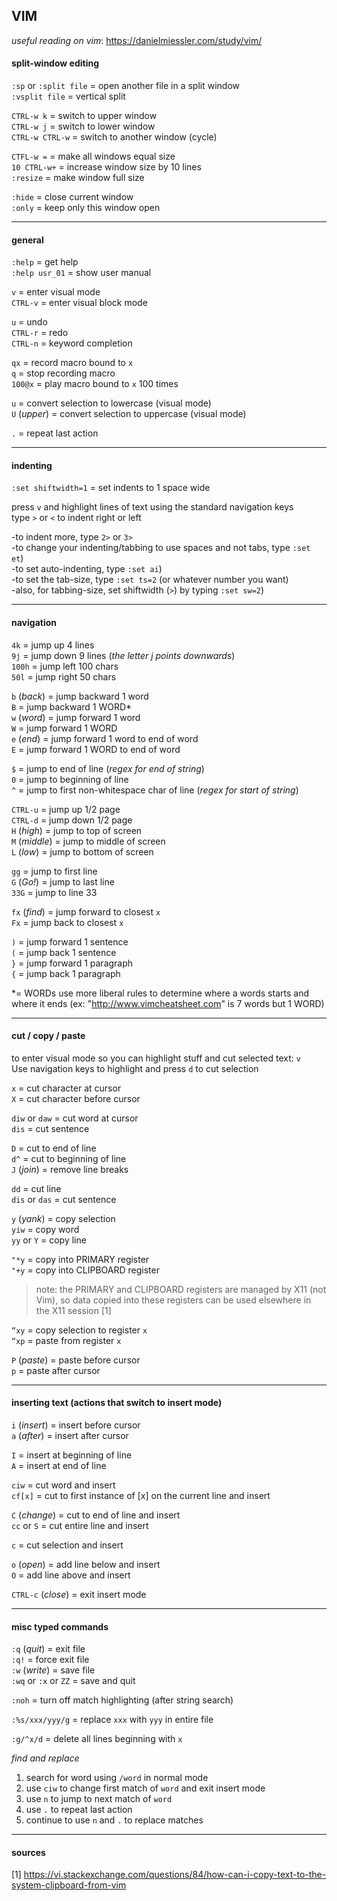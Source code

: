 
## VIM

*useful reading on vim*: https://danielmiessler.com/study/vim/ 

#### split-window editing

`:sp` or `:split file`  =  open another file in a split window  
`:vsplit file`          =  vertical split  

`CTRL-w k`              =  switch to upper window  
`CTRL-w j`              =  switch to lower window  
`CTRL-w CTRL-w`         =  switch to another window (cycle)  

`CTFL-w =`              =  make all windows equal size  
`10 CTRL-w+`            =  increase window size by 10 lines  
`:resize`               =  make window full size  

`:hide`                 =  close current window  
`:only`                 =  keep only this window open  

---
#### general

`:help`        = get help  
`:help usr_01` = show user manual  

`v`       = enter visual mode  
`CTRL-v`  = enter visual block mode  

`u`       = undo  
`CTRL-r`  = redo   
`CTRL-n`  = keyword completion  

`qx`      = record macro bound to `x`  
`q`       = stop recording macro  
`100@x`   = play macro bound to `x` 100 times  

`u`           = convert selection to lowercase (visual mode)  
`U` (*upper*) = convert selection to uppercase (visual mode)  

`.`           = repeat last action  

---  
#### indenting 

`:set shiftwidth=1` = set indents to 1 space wide  

press `v` and highlight lines of text using the standard navigation keys  
type `>` or `<` to indent right or left  

-to indent more, type `2>` or `3>`  
-to change your indenting/tabbing to use spaces and not tabs, type `:set et`)  
-to set auto-indenting, type `:set ai`)  
-to set the tab-size, type `:set ts=2` (or whatever number you want)  
-also, for tabbing-size, set shiftwidth (`>`) by typing `:set sw=2`)  

---
#### navigation

`4k`   = jump up 4 lines  
`9j`   = jump down 9 lines (*the letter j points downwards*)  
`100h` = jump left 100 chars  
`50l`  = jump right 50 chars  

`b` (*back*) = jump backward 1 word  
`B`          = jump backward 1 WORD*  
`w` (*word*) = jump forward 1 word  
`W`          = jump forward 1 WORD  
`e` (*end*)  = jump forward 1 word to end of word  
`E`          = jump forward 1 WORD to end of word  

`$`    = jump to end of line                       (*regex for end of string*)  
`0`    = jump to beginning of line  
`^`    = jump to first non-whitespace char of line (*regex for start of string*)  

`CTRL-u`        = jump up 1/2 page  
`CTRL-d`        = jump down 1/2 page  
`H` (*high*)    = jump to top of screen  
`M` (*middle*)  = jump to middle of screen  
`L` (*low*)     = jump to bottom of screen  

`gg`            = jump to first line  
`G` (*Go!*)     = jump to last line  
`33G`           = jump to line 33

`fx` (*find*)   = jump forward to closest `x`  
`Fx`            = jump back to closest `x`

`)`   = jump forward 1 sentence  
`(`   = jump back 1 sentence  
`}`   = jump forward 1 paragraph  
`{`   = jump back 1 paragraph

\*= WORDs use more liberal rules to determine where a words starts and  
    where it ends (ex: "http://www.vimcheatsheet.com" is 7 words but 1 WORD)

---
#### cut / copy / paste 

to enter visual mode so you can highlight stuff and cut selected text: `v`  
Use navigation keys to highlight and press `d` to cut selection

`x`             = cut character at cursor  
`X`             = cut character before cursor

`diw` or `daw`  = cut word at cursor  
`dis`           = cut sentence

`D`             = cut to end of line  
`d^`            = cut to beginning of line  
`J` (*join*)    = remove line breaks

`dd`            = cut line  
`dis` or `das`  = cut sentence

`y` (*yank*)    = copy selection  
`yiw`           = copy word  
`yy` or `Y`     = copy line

`"*y`           = copy into PRIMARY register  
`"+y`           = copy into CLIPBOARD register  

> note: the PRIMARY and CLIPBOARD registers are managed by X11 (not Vim), so data copied into these
        registers can be used elsewhere in the X11 session [1]

`“xy`         = copy selection to register `x`  
`“xp`         = paste from register `x`

`P` (*paste*) = paste before cursor  
`p`           = paste after cursor

---
#### inserting text (actions that switch to insert mode) 

`i` (*insert*) = insert before cursor  
`a` (*after*)  = insert after cursor

`I`            = insert at beginning of line  
`A`            = insert at end of line

`ciw`          = cut word and insert  
`cf[x]`        = cut to first instance of [x] on the current line and insert  

`C` (*change*) = cut to end of line and insert  
`cc` or `S`    = cut entire line and insert

`c`            = cut selection and insert

`o` (*open*)   = add line below and insert  
`O`            = add line above and insert

`CTRL-c` (*close*) = exit insert mode

---
#### misc typed commands

`:q` (*quit*)         = exit file  
`:q!`                 = force exit file  
`:w` (*write*)        = save file  
`:wq` or `:x` or `ZZ` = save and quit  

`:noh`                = turn off match highlighting (after string search)

`:%s/xxx/yyy/g`       = replace `xxx` with `yyy` in entire file

`:g/^x/d`             = delete all lines beginning with `x`

*find and replace*  
1. search for word using `/word` in normal mode  
2. use `ciw` to change first match of `word` and exit insert mode  
4. use `n` to jump to next match of `word`  
5. use `.` to repeat last action  
6. continue to use `n` and `.` to replace matches  

---
#### sources

[1] https://vi.stackexchange.com/questions/84/how-can-i-copy-text-to-the-system-clipboard-from-vim

